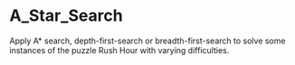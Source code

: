 A_Star_Search
=============

Apply A* search, depth-first-search or breadth-first-search to solve some instances of the puzzle Rush Hour with varying difficulties.

